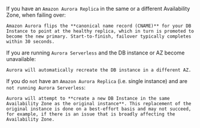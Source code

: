 If you have an `Amazon Aurora Replica` in the same or a different Availability Zone, when failing over:

    Amazon Aurora flips the **canonical name record (CNAME)** for your DB Instance to point at the healthy replica, which in turn is promoted to become the new primary. Start-to-finish, failover typically completes within 30 seconds.

If you are running `Aurora Serverless` and the DB instance or AZ become unavailable:

    Aurora will automatically recreate the DB instance in a different AZ.

If you do `not` have an `Amazon Aurora Replica` (i.e. single instance) and are `not running Aurora Serverless`:

    Aurora will attempt to **create a new DB Instance in the same Availability Zone as the original instance**. This replacement of the original instance is done on a best-effort basis and may not succeed, for example, if there is an issue that is broadly affecting the Availability Zone.
